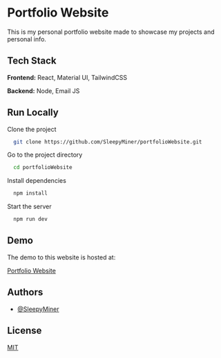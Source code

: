 
# Portfolio Website

This is my personal portfolio website made to showcase my projects and personal info.


## Tech Stack

**Frontend:** React, Material UI, TailwindCSS

**Backend:** Node, Email JS


## Run Locally

Clone the project

```bash
  git clone https://github.com/SleepyMiner/portfolioWebsite.git
```

Go to the project directory

```bash
  cd portfolioWebsite
```

Install dependencies

```bash
  npm install
```

Start the server

```bash
  npm run dev
```


## Demo

The demo to this website is hosted at:

[Portfolio Website](https://swayam-gupta.vercel.app/)


## Authors

- [@SleepyMiner](https://www.github.com/SleepyMiner)


## License

[MIT](https://choosealicense.com/licenses/mit/)

